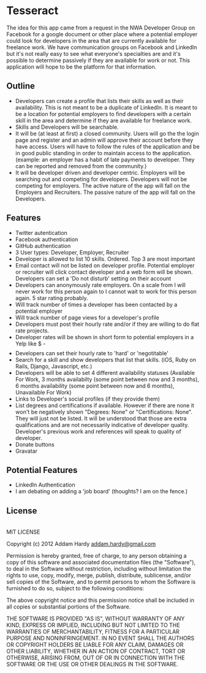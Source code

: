 Tesseract
=========

The idea for this app came from a request in the NWA Developer Group on Facebook for a google document or other place where a potential employer could look for developers in the area that are currently available for freelance work. We have communication groups on Facebook and LinkedIn but it's not really easy to see what everyone's specialties are and it's possible to determine passively if they are available for work or not. This application will hope to be the platform for that information. 

## Outline
* Developers can create a profile that lists their skills as well as their availability. This is not meant to be a duplicate of LinkedIn. It is meant to be a location for potential employers to find developers with a certain skill in the area and determine if they are available for freelance work.
* Skills and Developers will be searchable.
* It will be (at least at first) a closed community. Users will go the the login page and register and an admin will approve their account before they have access. Users will have to follow the rules of the application and be in good public standing in order to maintain access to the application. (example: an employer has a habit of late payments to developer. They can be reported and removed from the community.)
* It will be developer driven and developer centric. Employers will be searching out and competing for developers. Developers will not be competing for employers. The active nature of the app will fall on the Employers and Recruiters. The passive nature of the app will fall on the Developers. 

## Features
* Twitter autentication
* Facebook authentication
* GitHub authentication
* 3 User types: Developer, Employer, Recruiter
* Developer is allowed to list 10 skills. Ordered. Top 3 are most important
* Email contact will not be listed on developer profile. Potential employer or recruiter will click contact developer and a web form will be shown. Developers can set a 'Do not disturb' setting on their account
* Developers can anonymously rate employers. On a scale from I will never work for this person again to I cannot wait to work for this person again. 5 star rating probably. 
* Will track number of times a developer has been contacted by a potential employer
* Will track number of page views for a developer's profile
* Developers must post their hourly rate and/or if they are willing to do flat rate projects. 
* Developer rates will be shown in short form to potential employers in a Yelp like $ - $$$$
* Developers can set their hourly rate to 'hard' or 'negotitable'
* Search for a skill and show developers that list that skills. (iOS, Ruby on Rails, Django, Javascript, etc.)
* Developers will be able to set 4 different availability statuses (Available For Work, 3 months availabilty (some point between now and 3 months), 6 months availability (some point between now and 6 months), Unavailable For Work)
* Links to Developer's social profiles (if they provide them)
* List degrees and certifications if available. However if there are none it won't be negatively shown "Degrees: None" or "Certifications: None". They will just not be listed. It will be understood that those are extra qualifications and are not necessarily indicative of developer quality. Developer's previous work and references will speak to quality of developer. 
* Donate buttons
* Gravatar

## Potential Features
* LinkedIn Authentication
* I am debating on adding a 'job board' (thoughts? I am on the fence.)

## License
<br />
MIT LICENSE

Copyright (c) 2012 Addam Hardy <addam.hardy@gmail.com>

Permission is hereby granted, free of charge, to any person obtaining a copy
of this software and associated documentation files (the "Software"), to deal
in the Software without restriction, including without limitation the rights
to use, copy, modify, merge, publish, distribute, sublicense, and/or sell
copies of the Software, and to permit persons to whom the Software is
furnished to do so, subject to the following conditions:

The above copyright notice and this permission notice shall be included in
all copies or substantial portions of the Software.

THE SOFTWARE IS PROVIDED "AS IS", WITHOUT WARRANTY OF ANY KIND, EXPRESS OR
IMPLIED, INCLUDING BUT NOT LIMITED TO THE WARRANTIES OF MERCHANTABILITY,
FITNESS FOR A PARTICULAR PURPOSE AND NONINFRINGEMENT. IN NO EVENT SHALL THE
AUTHORS OR COPYRIGHT HOLDERS BE LIABLE FOR ANY CLAIM, DAMAGES OR OTHER
LIABILITY, WHETHER IN AN ACTION OF CONTRACT, TORT OR OTHERWISE, ARISING FROM,
OUT OF OR IN CONNECTION WITH THE SOFTWARE OR THE USE OR OTHER DEALINGS IN
THE SOFTWARE.
